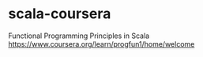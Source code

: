 # scala-coursera
Functional Programming Principles in Scala https://www.coursera.org/learn/progfun1/home/welcome
